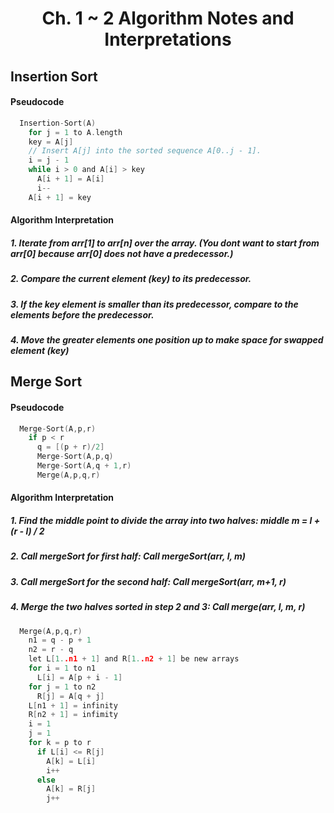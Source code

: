 # <h1 align='center'> Ch. 1 ~ 2 Algorithm Notes and Interpretations

## Insertion Sort 
#### Pseudocode
```C
  Insertion-Sort(A)
    for j = 1 to A.length
    key = A[j]
    // Insert A[j] into the sorted sequence A[0..j - 1].
    i = j - 1
    while i > 0 and A[i] > key
      A[i + 1] = A[i]
      i--
    A[i + 1] = key

```
#### Algorithm Interpretation 
##### 1. Iterate from arr[1] to arr[n] over the array. (You dont want to start from arr[0] because arr[0] does not have a predecessor.)
##### 2. Compare the current element (key) to its predecessor.
##### 3. If the key element is smaller than its predecessor, compare to the elements before the predecessor. 
##### 4. Move the greater elements one position up to make space for swapped element (key)

## Merge Sort 
#### Pseudocode
```C
  Merge-Sort(A,p,r)
    if p < r
      q = [(p + r)/2]
      Merge-Sort(A,p,q)
      Merge-Sort(A,q + 1,r)
      Merge(A,p,q,r)
```
#### Algorithm Interpretation 
##### 1. Find the middle point to divide the array into two halves: middle m = l + (r - l) / 2
##### 2. Call mergeSort for first half: Call mergeSort(arr, l, m)
##### 3. Call mergeSort for the second half: Call mergeSort(arr, m+1, r)
##### 4. Merge the two halves sorted in step 2 and 3: Call merge(arr, l, m, r)

```C
  Merge(A,p,q,r)
    n1 = q - p + 1
    n2 = r - q
    let L[1..n1 + 1] and R[1..n2 + 1] be new arrays
    for i = 1 to n1
      L[i] = A[p + i - 1]
    for j = 1 to n2
      R[j] = A[q + j]
    L[n1 + 1] = infinity
    R[n2 + 1] = infimity
    i = 1
    j = 1
    for k = p to r
      if L[i] <= R[j]
        A[k] = L[i]
        i++
      else 
        A[k] = R[j]
        j++        
```

